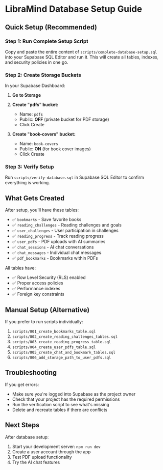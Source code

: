 # LibraMind Database Setup Guide

## Quick Setup (Recommended)

### Step 1: Run Complete Setup Script
Copy and paste the entire content of `scripts/complete-database-setup.sql` into your Supabase SQL Editor and run it. This will create all tables, indexes, and security policies in one go.

### Step 2: Create Storage Buckets
In your Supabase Dashboard:

1. **Go to Storage**
2. **Create "pdfs" bucket:**
   - Name: `pdfs`
   - Public: **OFF** (private bucket for PDF storage)
   - Click Create

3. **Create "book-covers" bucket:**
   - Name: `book-covers` 
   - Public: **ON** (for book cover images)
   - Click Create

### Step 3: Verify Setup
Run `scripts/verify-database.sql` in Supabase SQL Editor to confirm everything is working.

## What Gets Created

After setup, you'll have these tables:
- ✅ `bookmarks` - Save favorite books
- ✅ `reading_challenges` - Reading challenges and goals
- ✅ `user_challenges` - User participation in challenges
- ✅ `reading_progress` - Track reading progress
- ✅ `user_pdfs` - PDF uploads with AI summaries
- ✅ `chat_sessions` - AI chat conversations
- ✅ `chat_messages` - Individual chat messages
- ✅ `pdf_bookmarks` - Bookmarks within PDFs

All tables have:
- ✅ Row Level Security (RLS) enabled
- ✅ Proper access policies
- ✅ Performance indexes
- ✅ Foreign key constraints

## Manual Setup (Alternative)

If you prefer to run scripts individually:

1. `scripts/001_create_bookmarks_table.sql`
2. `scripts/002_create_reading_challenges_tables.sql`
3. `scripts/003_create_reading_progress_table.sql`
4. `scripts/004_create_user_pdfs_table.sql`
5. `scripts/005_create_chat_and_bookmark_tables.sql`
6. `scripts/006_add_storage_path_to_user_pdfs.sql`

## Troubleshooting

If you get errors:
- Make sure you're logged into Supabase as the project owner
- Check that your project has the required permissions
- Run the verification script to see what's missing
- Delete and recreate tables if there are conflicts

## Next Steps

After database setup:
1. Start your development server: `npm run dev`
2. Create a user account through the app
3. Test PDF upload functionality
4. Try the AI chat features